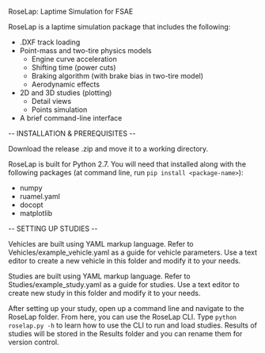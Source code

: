 RoseLap: Laptime Simulation for FSAE

RoseLap is a laptime simulation package that includes the following:
- .DXF track loading
- Point-mass and two-tire physics models
	- Engine curve acceleration
	- Shifting time (power cuts)
	- Braking algorithm (with brake bias in two-tire model)
	- Aerodynamic effects
- 2D and 3D studies (plotting)
	- Detail views
	- Points simulation
- A brief command-line interface

-- INSTALLATION & PREREQUISITES --

Download the release .zip and move it to a working directory.

RoseLap is built for Python 2.7. You will need that installed along with the following packages (at command line, run `pip install <package-name>`):
- numpy
- ruamel.yaml
- docopt
- matplotlib

-- SETTING UP STUDIES --

Vehicles are built using YAML markup language. Refer to Vehicles/example_vehicle.yaml as a guide for vehicle parameters. Use a text editor to create a new vehicle in this folder and modify it to your needs.

Studies are built using YAML markup language. Refer to Studies/example_study.yaml as a guide for studies. Use a text editor to create new study in this folder and modify it to your needs.

After setting up your study, open up a command line and navigate to the RoseLap folder. From here, you can use the RoseLap CLI. Type `python roselap.py -h` to learn how to use the CLI to run and load studies. Results of studies will be stored in the Results folder and you can rename them for version control.